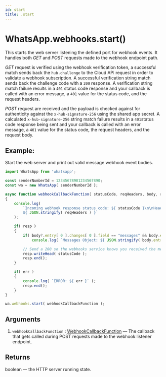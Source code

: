 ```yaml
---
id: start
title: .start
---
```


# WhatsApp.webhooks.start()
This starts the web server listening the defined port for webhook events. It handles both *GET* and *POST* requests made to the webhook endpoint path.

*GET* request is verified using the webhook verification token, a successful match sends back the `hub.challenge` to the Cloud API request in order to validate a webhook subscription. A successful verification string match sends back the challenge code with a `200` response. A verification string match failure results in a `401` status code response and your callback is called with an error message, a `401` value for the status code, and the request headers.

*POST* request are received and the payload is checked against for authenticity against the `x-hub-signature-256` using the shared app secret. A calculated `x-hub-signature-256` string match failure results in a `401`status code response being sent and your callback is called with an error message, a `401` value for the status code, the request headers, and the request body.

## Example:
Start the web server and print out valid message webhook event bodies.

```js
import WhatsApp from 'whatsapp';

const senderNumberId = 12345678901234567890;
const wa = new WhatsApp( senderNumberId );

async function webhookCallbackFunction( statusCode, reqHeaders, body, resp, err )
{
    console.log(
        `Incoming webhook response status code: ${ statusCode }\n\nHeaders:
        ${ JSON.stringify( reqHeaders ) }`
    );

    if( resp )
    {
        if( body?.entry[ 0 ].changes[ 0 ].field == "messages" && body.entry[ 0 ].changes[ 0 ].value.messages )
            console.log( `Messages Object: ${ JSON.stringify( body.entry[ 0 ].changes[ 0 ].value.messages ) }` );

        // Send a 200 so the webhooks service knows you received the message
        resp.writeHead( statusCode );
        resp.end();
    }

    if( err )
    {
        console.log( `ERROR: ${ err }` );
        resp.end();
    }
}

wa.webhooks.start( webhookCallbackFunction );
```

## Arguments
1. `webhookCallbackFunction` : [WebhookCallbackFunction](../types/webhookCallbackFunction) — The callback that gets called during POST requests made to the webhook listener endpoint.

## Returns
boolean — the HTTP server running state.
